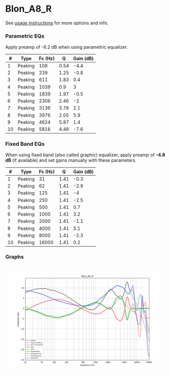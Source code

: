 # Blon_A8_R
See [usage instructions](https://github.com/jaakkopasanen/AutoEq#usage) for more options and info.

### Parametric EQs
Apply preamp of -6.2 dB when using parametric equalizer.

|   # | Type    |   Fc (Hz) |    Q |   Gain (dB) |
|-----|---------|-----------|------|-------------|
|   1 | Peaking |       108 | 0.54 |        -4.4 |
|   2 | Peaking |       239 | 1.25 |        -0.8 |
|   3 | Peaking |       611 | 1.83 |         0.4 |
|   4 | Peaking |      1039 | 0.9  |         3   |
|   5 | Peaking |      1839 | 1.97 |        -0.5 |
|   6 | Peaking |      2306 | 2.46 |        -2   |
|   7 | Peaking |      3136 | 3.78 |         2.1 |
|   8 | Peaking |      3976 | 2.05 |         5.9 |
|   9 | Peaking |      4624 | 5.87 |         1.4 |
|  10 | Peaking |      5816 | 4.48 |        -7.6 |

### Fixed Band EQs
When using fixed band (also called graphic) equalizer, apply preamp of **-4.8 dB** (if available) and set gains manually with these parameters.

|   # | Type    |   Fc (Hz) |    Q |   Gain (dB) |
|-----|---------|-----------|------|-------------|
|   1 | Peaking |        31 | 1.41 |        -0.3 |
|   2 | Peaking |        62 | 1.41 |        -2.9 |
|   3 | Peaking |       125 | 1.41 |        -4   |
|   4 | Peaking |       250 | 1.41 |        -2.5 |
|   5 | Peaking |       500 | 1.41 |         0.7 |
|   6 | Peaking |      1000 | 1.41 |         3.2 |
|   7 | Peaking |      2000 | 1.41 |        -1.1 |
|   8 | Peaking |      4000 | 1.41 |         5.1 |
|   9 | Peaking |      8000 | 1.41 |        -2.3 |
|  10 | Peaking |     16000 | 1.41 |         0.2 |

### Graphs
![](./Blon_A8_R.png)
